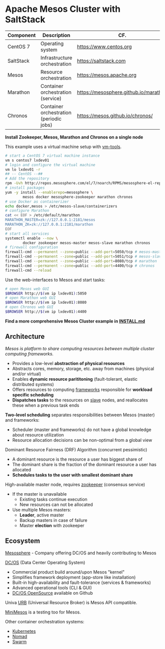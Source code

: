 # Apache Mesos Cluster with SaltStack 

Component     | Description                             | CF.
--------------|-----------------------------------------|----------------------------
CentOS 7      | Operating system                        | https://www.centos.org
SaltStack     | Infrastructure orchestration            | https://saltstack.com
Mesos         | Resource orchestration                  | https://mesos.apache.org
Marathon      | Container orchestration (service)       | https://mesosphere.github.io/marathon
Chronos       | Container orchestration (periodic jobs)  | https://mesos.github.io/chronos/

**Install Zookeeper, Mesos, Marathon and Chronos on a single node**

This example uses a virtual machine setup with [vm-tools][0].

```bash
# start a CentOS 7 virtual machine instance
vm s centos7 lxdev01
# login and configure the virtual machine
vm lo lxdev01 -r
## -- CentOS --##
# Add the repository
rpm -Uvh http://repos.mesosphere.com/el/7/noarch/RPMS/mesosphere-el-repo-7-3.noarch.rpm
# install packages
yum -y install --enablerepo=mesosphere \
        mesos docker mesosphere-zookeeper marathon chronos
# use Docker as containerizer
echo docker,mesos > /etc/mesos-slave/containerizers
# configure Marathon
cat << EOF > /etc/default/marathon
MARATHON_MASTER=zk://127.0.0.1:2181/mesos
MARATHON_ZK=zk://127.0.0.1:2181/marathon
EOF
# start all services
systemctl enable --now \
        docker zookeeper mesos-master mesos-slave marathon chronos
# firewall configuration
firewall-cmd --permanent --zone=public --add-port=5050/tcp # mesos-master
firewall-cmd --permanent --zone=public --add-port=5051/tcp # mesos-slave
firewall-cmd --permanent --zone=public --add-port=8080/tcp # marathon
firewall-cmd --permanent --zone=public --add-port=4400/tcp # chronos
firewall-cmd --reload
```

Use the web-interfaces to Mesos and start tasks:

```bash
# open Mesos web GUI 
$BROWSER http://$(vm ip lxdev01):5050
# open Marathon web GUI
$BROWSER http://$(vm ip lxdev01):8080
# open Chronos web GUI
$BROWSER http://$(vm ip lxdev01):4400
```

**Find a more comprehensive Mesos Cluster example in [INSTALL.md](INSTALL.md)**

## Architecture

_Mesos is platform to share computing resources between multiple cluster computing frameworks._

* Provides a low-level **abstraction of physical resources**
* Abstracts cores, memory, storage, etc. away from machines (physical and/or virtual)
* Enables **dynamic resource parititoning** (fault-tolerant, elastic distributed systems)
* Offers resources to computing [frameworks][21] responsible for **workload specific scheduling**
* **Dispatches tasks** to the resources on [slave][20] nodes, and reallocates these when a previous task ends

**Two-level scheduling** separates responsibilities between Mesos (master) and frameworks:

* Scheduler (master and frameworks) do not have a global knowledge about resource utilization
* Resource allocation decisions can be non-optimal from a global view

Dominant Resource Fairness (DRF) Algorithm (concurrent pessimistic)

* A dominant resource is the resource a user has biggest share of
* The dominant share is the fraction of the dominant resource a user has allocated
* **Schedules tasks to the user with smallest dominant share**

High-available master node, requires [zookeeper][19] (consensus service)

* If the master is unavailable
  - Existing tasks continue execution
  - New resources can not be allocated
* Use multiple Mesos masters:
  - **Leader**, active master
  - Backup masters in case of failure
  - Master **election** with zookeeper

## Ecosystem

[Mesosphere][3] - Company offering DC/OS and heavily contributing to Mesos

[DC/OS][4] (Data Center Operating System)

- Commercial product build around/upon Mesos "kernel"
- Simplifies framework deployment (app-store like installation)
- Built-in high-availability and fault-tolerance (services & frameworks)
- Advanced operational tools (CLI & GUI)
- [DC/OS OpenSource][5] available on Github

Univa [URB][7] (Universal Resource Broker) is Mesos API compatible.

[MiniMesos][11] is a testing too for Mesos.

Other container orchestration systems:

- [Kubernetes][8]
- [Nomad][9]
- [Swarm][10]


[0]:  https://github.com/vpenso/vm-tools
[1]:  https://mesos.apache.org
[2]:  https://github.com/apache/mesos
[3]:  https://mesosphere.com
[4]:  https://dcos.io
[5]:  https://github.com/dcos/dcos
[7]:  https://github.com/UnivaCorporation/urb-core
[8]:  https://kubernetes.io
[9]:  https://www.nomadproject.io
[10]: https://docs.docker.com/engine/swarm
[11]: https://minimesos.org
[19]: docs/zookeeper.md
[20]: docs/mesos/slave.md
[21]: docs/mesos/framework.md





